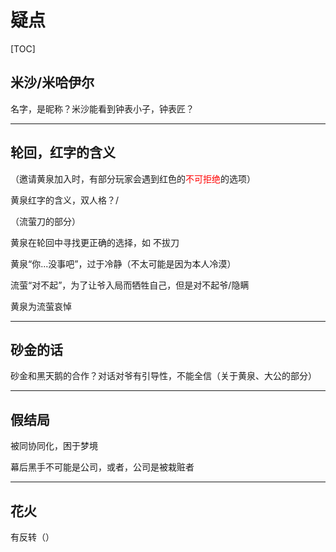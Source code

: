 # 疑点

[TOC]

## 米沙/米哈伊尔

名字，是昵称？米沙能看到钟表小子，钟表匠？

---

## 轮回，红字的含义

（邀请黄泉加入时，有部分玩家会遇到红色的<font color="red">不可拒绝</font>的选项）

黄泉红字的含义，双人格？/

（流萤刀的部分）

黄泉在轮回中寻找更正确的选择，如 不拔刀

黄泉“你...没事吧”，过于冷静（不太可能是因为本人冷漠）

流萤“对不起”，为了让爷入局而牺牲自己，但是对不起爷/隐瞒

黄泉为流萤哀悼

---

## 砂金的话

砂金和黑天鹅的合作？对话对爷有引导性，不能全信（关于黄泉、大公的部分）

---

## 假结局

被同协同化，困于梦境

幕后黑手不可能是公司，或者，公司是被栽赃者

---

## 花火

有反转（）

